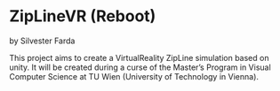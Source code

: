 # ZipLineVR (Reboot)
by Silvester Farda

This project aims to create a VirtualReality ZipLine simulation based on unity. It will be created during a curse of the Master’s Program in Visual Computer Science at TU Wien (University of Technology in Vienna).
